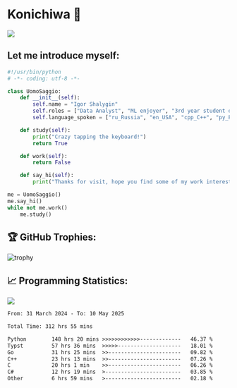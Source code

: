 # Konichiwa 👋
![](https://komarev.com/ghpvc/?username=IgorFandre&color=brightgreen)

## Let me introduce myself:
```py
#!/usr/bin/python
# -*- coding: utf-8 -*-

class UomoSaggio:
    def __init__(self):
        self.name = "Igor Shalygin"
        self.roles = ["Data Analyst", "ML enjoyer", "3rd year student of MIPT"]
        self.language_spoken = ["ru_Russia", "en_USA", "cpp_C++", "py_Python", "go_Golang"]

    def study(self):
        print("Crazy tapping the keyboard!")
        return True

    def work(self):
        return False

    def say_hi(self):
        print("Thanks for visit, hope you find some of my work interesting.")

me = UomoSaggio()
me.say_hi()
while not me.work()
    me.study()
```

## 🏆 GitHub Trophies:
![trophy](https://github-profile-trophy.vercel.app/?username=IgorFandre&title=MultiLanguage,Repositories,Commits,Experience,PullRequest,Reviews)

## 📈 Programming Statistics:

![](https://github-profile-summary-cards.vercel.app/api/cards/profile-details?username=IgorFandre&theme=solarized_dark)

<!--START_SECTION:waka-->

```txt
From: 31 March 2024 - To: 10 May 2025

Total Time: 312 hrs 55 mins

Python        148 hrs 20 mins >>>>>>>>>>>>-------------   46.37 %
Typst         57 hrs 36 mins  >>>>>--------------------   18.01 %
Go            31 hrs 25 mins  >>-----------------------   09.82 %
C++           23 hrs 13 mins  >>-----------------------   07.26 %
C             20 hrs 1 min    >>-----------------------   06.26 %
C#            12 hrs 19 mins  >------------------------   03.85 %
Other         6 hrs 59 mins   >------------------------   02.18 %
```

<!--END_SECTION:waka-->
